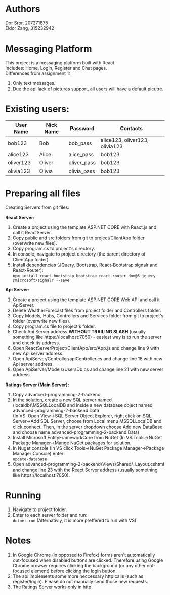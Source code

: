 # Authors
Dor Sror, 207271875  
Eldor Zang, 315232942  
# Messaging Platform
This project is a messaging platform built with React.  
Includes: Home, Login, Register and Chat pages.  
Differences from assignment 1:
1. Only text messages.
2. Due the api lack of pictures support, all users will have a default picutre.

# Existing users:
User Name | Nick Name | Password | Contacts
--- | --- | --- | --- |
bob123 | Bob | bob_pass | alice123, oliver123, olivia123
alice123 | Alice | alice_pass | bob123
oliver123 | Oliver | oliver_pass | bob123
olivia123 | Olivia | olivia_pass | bob123


# Preparing all files
Creating Servers from git files:  

**React Server:**
1. Create a project using the template ASP.NET CORE with React.js and call it ReactServer.
2. Copy public and src folders from git to project/ClientApp folder (overwrite new files).
3. Copy program.cs to project's directory.
4. In console, navigate to project directory (the parent directory of ClientApp folder).
5. Install dependencies (JQuery, Bootstrap, React-Bootstrap  signalr and React-Router):  
`npm install react-bootstrap bootstrap react-router-dom@6 jquery @microsoft/signalr --save`

**Api Server:**  
1. Create a project using the template ASP.NET CORE Web API and call it ApiServer.
2. Delete WeatherForecast files from project folder and Controllers folder.
4. Copy Models, Hubs, Controllers and Services folder from git to project's folder (overwrite new files).
5. Copy program.cs file to project's folder.
8. Check Api Server address **WITHOUT TRAILING SLASH** (usually something like https://localhost:7050) - easiest way is to run the server and check its address.
9. Open ReactServerProject/ClientApp/src/App.js and change line 9 with new Api server address.
10. Open ApiServer/Controller/apiController.cs and change line 18 with new Api server address.
11. Open ApiServer/Models/UsersDb.cs and change line 21 with new server address.

**Ratings Server (Main Server):**  
1. Copy advanced-programming-2-backend.
3. In the solution, create a new SQL server named (localdb)\MSSQLLocalDB and inside a new database object named advanced-programming-2-backend.Data  
   (In VS: Open View->SQL Server Object Explorer, right click on SQL Server->Add SQL Server, choose from Local menu MSSQLLocalDB and click connect.
   Then, in the server dropdown choose Add new DataBase and choose name advanced-programming-2-backend.Data)
4. Install Microsoft.EntityFrameworkCore from NuGet (In VS:Tools->NuGet Package Manager->Mange NuGet packages for solution.
5. In Nuget console (In VS click Tools->NuGet Package Manager->Package Manager Console) enter:  
`update-database`
6. Open advanced-programming-2-backend/Views/Shared/\_Layout.cshtml and change line 23 with the React Server address (usually something like https://localhost:7050).

# Running
1. Navigate to project folder.
2. Enter to each server folder and run:  
`dotnet run`
(Alternativly, it is more preffered to run with VS)
# Notes
1. In Google Chrome (in opposed to Firefox) forms aren't automatically out-focused when disabled buttons are clicked. Therefore using Google Chrome browser requires clicking the background (or any other not-focused element) before clicking the login button.
2. The api implements some more neccessary http calls (such as register/login). Please do not manually send those new requests.
3. The Ratings Server works only in http.
